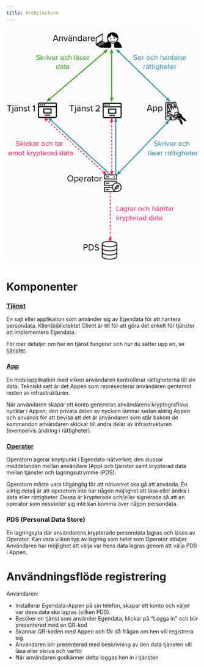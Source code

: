 ```yaml
---
title: Architecture
---
```


![Diagram över Egendatas arkitektur](architecture.png)

# Komponenter

### [Tjänst](services)
En sajt eller applikation som använder sig av Egendata för att hantera persondata. Klientbibliotektet Client är till för att göra det enkelt för tjänster att implementera Egendata.

För mer detaljer om hur en tjänst fungerar och hur du sätter upp en, se [tjänster](services).

### [App](app)
En mobilapplikation med vilken användaren kontrollerar rättigheterna till sin data. Tekniskt sett är det Appen som representerar användaren gentemot resten av infrastrukturen.

När användaren skapar ett konto genereras användarens kryptografiska nycklar i Appen; den privata delen av nyckeln lämnar sedan aldrig Appen och används för att bevisa att det är användaren som står bakom de kommandon användaren skickar till andra delar av infrastrukturen (exempelvis ändring i rättigheter).

### [Operator](operator)
Operatorn agerar knytpunkt i Egendata-nätverket; den slussar meddelanden mellan användare (App) och tjänster samt krypterad data mellan tjänster och lagringsutrymme (PDS). 

Operatorn måste vara tillgänglig för att nätverket ska gå att använda. En viktig detalj är att operatorn inte har någon möjlighet att läsa eller ändra i data eller rättigheter. Dessa är krypterade och/eller signerade så att en operator som missköter sig inte kan komma över någon persondata.

### PDS (Personal Data Store)
En lagringsyta där användarens krypterade persondata lagras och läses av Operator. Kan vara vilken typ av lagring som helst som Operator stödjer. Användaren har möjlighet att välja var hens data lagras genom att välja PDS i Appen.


# Användningsflöde registrering
Användaren:
* Installerar Egendata-Appen på sin telefon, skapar ett konto och väljer var dess data ska lagras (vilken PDS).
* Besöker en tjänst som använder Egendata, klickar på "Logga in" och blir presenterad med en QR-kod
* Skannar QR-koden med Appen och får då frågan om hen vill registrera sig
* Användaren blir presenterad med beskrivning av den data tjänsten vill läsa eller skriva och varför
* När användaren godkänner detta loggas hen in i tjänsten
